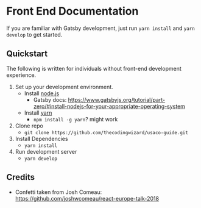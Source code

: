 # Front End Documentation

If you are familiar with Gatsby development, just run `yarn install` and `yarn develop` to get started.

## Quickstart

The following is written for individuals without front-end development experience.

1. Set up your development environment.
   - Install [node.js](https://nodejs.org/en/)
     - Gatsby docs: https://www.gatsbyjs.org/tutorial/part-zero/#install-nodejs-for-your-appropriate-operating-system
   - Install [yarn](https://classic.yarnpkg.com/en/)
     - `npm install -g yarn`? might work
2. Clone repo
   - `git clone https://github.com/thecodingwizard/usaco-guide.git`
3. Install Dependencies
   - `yarn install`
4. Run development server
   - `yarn develop`

## Credits

- Confetti taken from Josh Comeau: https://github.com/joshwcomeau/react-europe-talk-2018
